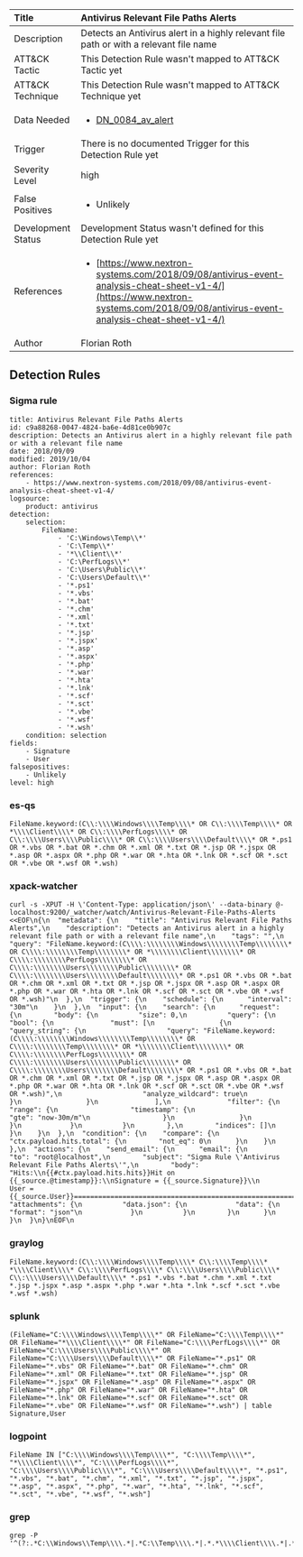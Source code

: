 | Title                | Antivirus Relevant File Paths Alerts                                                                                                                                                 |
|:---------------------|:------------------------------------------------------------------------------------------------------------------------------------------------------------|
| Description          | Detects an Antivirus alert in a highly relevant file path or with a relevant file name                                                                                                                                           |
| ATT&amp;CK Tactic    |   This Detection Rule wasn't mapped to ATT&amp;CK Tactic yet  |
| ATT&amp;CK Technique |  This Detection Rule wasn't mapped to ATT&amp;CK Technique yet  |
| Data Needed          | <ul><li>[DN_0084_av_alert](../Data_Needed/DN_0084_av_alert.md)</li></ul>  |
| Trigger              |  There is no documented Trigger for this Detection Rule yet  |
| Severity Level       | high |
| False Positives      | <ul><li>Unlikely</li></ul>  |
| Development Status   |  Development Status wasn't defined for this Detection Rule yet  |
| References           | <ul><li>[https://www.nextron-systems.com/2018/09/08/antivirus-event-analysis-cheat-sheet-v1-4/](https://www.nextron-systems.com/2018/09/08/antivirus-event-analysis-cheat-sheet-v1-4/)</li></ul>  |
| Author               | Florian Roth |


## Detection Rules

### Sigma rule

```
title: Antivirus Relevant File Paths Alerts
id: c9a88268-0047-4824-ba6e-4d81ce0b907c
description: Detects an Antivirus alert in a highly relevant file path or with a relevant file name
date: 2018/09/09
modified: 2019/10/04
author: Florian Roth
references:
    - https://www.nextron-systems.com/2018/09/08/antivirus-event-analysis-cheat-sheet-v1-4/
logsource:
    product: antivirus
detection:
    selection:
        FileName:
            - 'C:\Windows\Temp\\*'
            - 'C:\Temp\\*'
            - '*\\Client\\*'
            - 'C:\PerfLogs\\*'
            - 'C:\Users\Public\\*'
            - 'C:\Users\Default\\*'
            - '*.ps1'
            - '*.vbs'
            - '*.bat'
            - '*.chm'
            - '*.xml'
            - '*.txt'
            - '*.jsp'
            - '*.jspx'
            - '*.asp'
            - '*.aspx'
            - '*.php'
            - '*.war'
            - '*.hta'
            - '*.lnk'
            - '*.scf'
            - '*.sct'
            - '*.vbe'
            - '*.wsf'
            - '*.wsh'
    condition: selection
fields:
    - Signature
    - User
falsepositives:
    - Unlikely
level: high

```





### es-qs
    
```
FileName.keyword:(C\\:\\\\Windows\\\\Temp\\\\* OR C\\:\\\\Temp\\\\* OR *\\\\Client\\\\* OR C\\:\\\\PerfLogs\\\\* OR C\\:\\\\Users\\\\Public\\\\* OR C\\:\\\\Users\\\\Default\\\\* OR *.ps1 OR *.vbs OR *.bat OR *.chm OR *.xml OR *.txt OR *.jsp OR *.jspx OR *.asp OR *.aspx OR *.php OR *.war OR *.hta OR *.lnk OR *.scf OR *.sct OR *.vbe OR *.wsf OR *.wsh)
```


### xpack-watcher
    
```
curl -s -XPUT -H \'Content-Type: application/json\' --data-binary @- localhost:9200/_watcher/watch/Antivirus-Relevant-File-Paths-Alerts <<EOF\n{\n  "metadata": {\n    "title": "Antivirus Relevant File Paths Alerts",\n    "description": "Detects an Antivirus alert in a highly relevant file path or with a relevant file name",\n    "tags": "",\n    "query": "FileName.keyword:(C\\\\:\\\\\\\\Windows\\\\\\\\Temp\\\\\\\\* OR C\\\\:\\\\\\\\Temp\\\\\\\\* OR *\\\\\\\\Client\\\\\\\\* OR C\\\\:\\\\\\\\PerfLogs\\\\\\\\* OR C\\\\:\\\\\\\\Users\\\\\\\\Public\\\\\\\\* OR C\\\\:\\\\\\\\Users\\\\\\\\Default\\\\\\\\* OR *.ps1 OR *.vbs OR *.bat OR *.chm OR *.xml OR *.txt OR *.jsp OR *.jspx OR *.asp OR *.aspx OR *.php OR *.war OR *.hta OR *.lnk OR *.scf OR *.sct OR *.vbe OR *.wsf OR *.wsh)"\n  },\n  "trigger": {\n    "schedule": {\n      "interval": "30m"\n    }\n  },\n  "input": {\n    "search": {\n      "request": {\n        "body": {\n          "size": 0,\n          "query": {\n            "bool": {\n              "must": [\n                {\n                  "query_string": {\n                    "query": "FileName.keyword:(C\\\\:\\\\\\\\Windows\\\\\\\\Temp\\\\\\\\* OR C\\\\:\\\\\\\\Temp\\\\\\\\* OR *\\\\\\\\Client\\\\\\\\* OR C\\\\:\\\\\\\\PerfLogs\\\\\\\\* OR C\\\\:\\\\\\\\Users\\\\\\\\Public\\\\\\\\* OR C\\\\:\\\\\\\\Users\\\\\\\\Default\\\\\\\\* OR *.ps1 OR *.vbs OR *.bat OR *.chm OR *.xml OR *.txt OR *.jsp OR *.jspx OR *.asp OR *.aspx OR *.php OR *.war OR *.hta OR *.lnk OR *.scf OR *.sct OR *.vbe OR *.wsf OR *.wsh)",\n                    "analyze_wildcard": true\n                  }\n                }\n              ],\n              "filter": {\n                "range": {\n                  "timestamp": {\n                    "gte": "now-30m/m"\n                  }\n                }\n              }\n            }\n          }\n        },\n        "indices": []\n      }\n    }\n  },\n  "condition": {\n    "compare": {\n      "ctx.payload.hits.total": {\n        "not_eq": 0\n      }\n    }\n  },\n  "actions": {\n    "send_email": {\n      "email": {\n        "to": "root@localhost",\n        "subject": "Sigma Rule \'Antivirus Relevant File Paths Alerts\'",\n        "body": "Hits:\\n{{#ctx.payload.hits.hits}}Hit on {{_source.@timestamp}}:\\nSignature = {{_source.Signature}}\\n     User = {{_source.User}}================================================================================\\n{{/ctx.payload.hits.hits}}",\n        "attachments": {\n          "data.json": {\n            "data": {\n              "format": "json"\n            }\n          }\n        }\n      }\n    }\n  }\n}\nEOF\n
```


### graylog
    
```
FileName.keyword:(C\\:\\\\Windows\\\\Temp\\\\* C\\:\\\\Temp\\\\* *\\\\Client\\\\* C\\:\\\\PerfLogs\\\\* C\\:\\\\Users\\\\Public\\\\* C\\:\\\\Users\\\\Default\\\\* *.ps1 *.vbs *.bat *.chm *.xml *.txt *.jsp *.jspx *.asp *.aspx *.php *.war *.hta *.lnk *.scf *.sct *.vbe *.wsf *.wsh)
```


### splunk
    
```
(FileName="C:\\\\Windows\\\\Temp\\\\*" OR FileName="C:\\\\Temp\\\\*" OR FileName="*\\\\Client\\\\*" OR FileName="C:\\\\PerfLogs\\\\*" OR FileName="C:\\\\Users\\\\Public\\\\*" OR FileName="C:\\\\Users\\\\Default\\\\*" OR FileName="*.ps1" OR FileName="*.vbs" OR FileName="*.bat" OR FileName="*.chm" OR FileName="*.xml" OR FileName="*.txt" OR FileName="*.jsp" OR FileName="*.jspx" OR FileName="*.asp" OR FileName="*.aspx" OR FileName="*.php" OR FileName="*.war" OR FileName="*.hta" OR FileName="*.lnk" OR FileName="*.scf" OR FileName="*.sct" OR FileName="*.vbe" OR FileName="*.wsf" OR FileName="*.wsh") | table Signature,User
```


### logpoint
    
```
FileName IN ["C:\\\\Windows\\\\Temp\\\\*", "C:\\\\Temp\\\\*", "*\\\\Client\\\\*", "C:\\\\PerfLogs\\\\*", "C:\\\\Users\\\\Public\\\\*", "C:\\\\Users\\\\Default\\\\*", "*.ps1", "*.vbs", "*.bat", "*.chm", "*.xml", "*.txt", "*.jsp", "*.jspx", "*.asp", "*.aspx", "*.php", "*.war", "*.hta", "*.lnk", "*.scf", "*.sct", "*.vbe", "*.wsf", "*.wsh"]
```


### grep
    
```
grep -P '^(?:.*C:\\Windows\\Temp\\\\.*|.*C:\\Temp\\\\.*|.*.*\\\\Client\\\\.*|.*C:\\PerfLogs\\\\.*|.*C:\\Users\\Public\\\\.*|.*C:\\Users\\Default\\\\.*|.*.*\\.ps1|.*.*\\.vbs|.*.*\\.bat|.*.*\\.chm|.*.*\\.xml|.*.*\\.txt|.*.*\\.jsp|.*.*\\.jspx|.*.*\\.asp|.*.*\\.aspx|.*.*\\.php|.*.*\\.war|.*.*\\.hta|.*.*\\.lnk|.*.*\\.scf|.*.*\\.sct|.*.*\\.vbe|.*.*\\.wsf|.*.*\\.wsh)'
```



